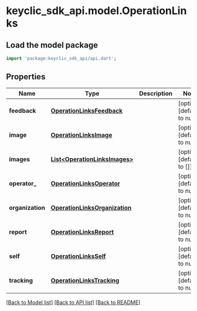 # keyclic_sdk_api.model.OperationLinks

## Load the model package
```dart
import 'package:keyclic_sdk_api/api.dart';
```

## Properties
Name | Type | Description | Notes
------------ | ------------- | ------------- | -------------
**feedback** | [**OperationLinksFeedback**](OperationLinksFeedback.md) |  | [optional] [default to null]
**image** | [**OperationLinksImage**](OperationLinksImage.md) |  | [optional] [default to null]
**images** | [**List&lt;OperationLinksImages&gt;**](OperationLinksImages.md) |  | [optional] [default to []]
**operator_** | [**OperationLinksOperator**](OperationLinksOperator.md) |  | [optional] [default to null]
**organization** | [**OperationLinksOrganization**](OperationLinksOrganization.md) |  | [optional] [default to null]
**report** | [**OperationLinksReport**](OperationLinksReport.md) |  | [optional] [default to null]
**self** | [**OperationLinksSelf**](OperationLinksSelf.md) |  | [optional] [default to null]
**tracking** | [**OperationLinksTracking**](OperationLinksTracking.md) |  | [optional] [default to null]

[[Back to Model list]](../README.md#documentation-for-models) [[Back to API list]](../README.md#documentation-for-api-endpoints) [[Back to README]](../README.md)


